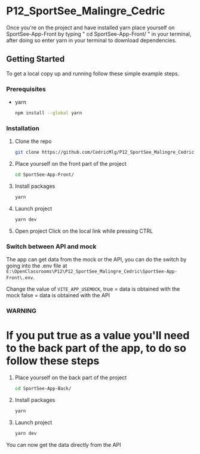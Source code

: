 # P12_SportSee_Malingre_Cedric

Once you're on the project and have installed yarn place yourself on SportSee-App-Front by typing " cd SportSee-App-Front/ " in your terminal,
after doing so enter yarn in your terminal to download dependencies.

<!-- GETTING STARTED -->
## Getting Started

To get a local copy up and running follow these simple example steps.

### Prerequisites

* yarn
  ```sh
  npm install --global yarn
  ```

### Installation

1. Clone the repo
   ```sh
   git clone https://github.com/CedricMlg/P12_SportSee_Malingre_Cedric
   ```
2. Place yourself on the front part of the project
   ```sh
   cd SportSee-App-Front/
   ```
3. Install packages
   ```sh
   yarn
   ```
4. Launch project
   ```js
   yarn dev
   ```
5. Open project
   Click on the local link while pressing CTRL
   
### Switch between API and mock
   
The app can get data from the mock or the API, you can do the switch by going into the .env file at `E:\OpenClassrooms\P12\P12_SportSee_Malingre_Cedric\SportSee-App-Front\.env`.

Change the value of `VITE_APP_USEMOCK`, 
    true = data is obtained with the mock
    false = data is obtained with the API
    
### WARNING
# If you put true as a value you'll need to the back part of the app, to do so follow these steps

1. Place yourself on the back part of the project
   ```sh
   cd SportSee-App-Back/
   ```
3. Install packages
   ```sh
   yarn
   ```
4. Launch project
   ```js
   yarn dev
   ```
   
You can now get the data directly from the API
